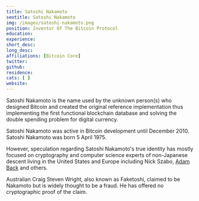 ```yaml
---
title: Satoshi Nakamoto
seotitle: Satoshi Nakamoto
img: /images/satoshi-nakamoto.png
position: Inventor Of The Bitcoin Protocol
education:
experience:
short_desc:
long_desc:
affiliations: [Bitcoin Core]
twitter: 
github: 
residence:
cats: [ ]
website: 
---
```


<p>Satoshi Nakamoto is the name used by the unknown person(s) who designed Bitcoin and created the original reference implementation thus implementing the first functional blockchain database and solving the double spending problem for digital currency.
<p>Satoshi Nakamoto was active in Bitcoin development until December 2010. Satoshi Nakamoto was born 5 April 1975.
<p>However, speculation regarding Satoshi Nakamoto's true identity has mostly focused on cryptography and computer science experts of non-Japanese descent living in the United States and Europe including Nick Szabo, <a href="/dr-adam-back/">Adam Back</a> and others.</p>
<p>Australian Craig Steven Wright, also known as Faketoshi, claimed to be Nakamoto but is widely thought to be a fraud. He has offered no cryptographic proof of the claim.</p>
